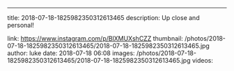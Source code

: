 ---
title: 2018-07-18-1825982350312613465
description: Up close and personal!

link: https://www.instagram.com/p/BlXMUXshCZZ
thumbnail: /photos/2018-07-18-1825982350312613465/2018-07-18-1825982350312613465.jpg
author: luke
date: 2018-07-18 06:08
images: /photos/2018-07-18-1825982350312613465/2018-07-18-1825982350312613465.jpg
videos: 
